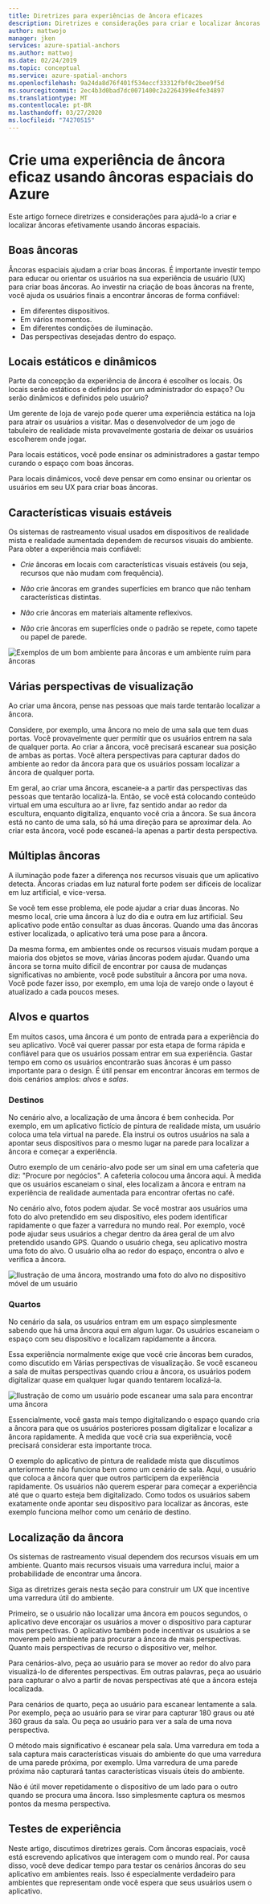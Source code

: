 ```yaml
---
title: Diretrizes para experiências de âncora eficazes
description: Diretrizes e considerações para criar e localizar âncoras efetivamente usando âncoras espaciais do Azure.
author: mattwojo
manager: jken
services: azure-spatial-anchors
ms.author: mattwoj
ms.date: 02/24/2019
ms.topic: conceptual
ms.service: azure-spatial-anchors
ms.openlocfilehash: 9a24da8d76f401f534eccf33312fbf0c2bee9f5d
ms.sourcegitcommit: 2ec4b3d0bad7dc0071400c2a2264399e4fe34897
ms.translationtype: MT
ms.contentlocale: pt-BR
ms.lasthandoff: 03/27/2020
ms.locfileid: "74270515"
---
```

# <a name="create-an-effective-anchor-experience-by-using-azure-spatial-anchors"></a>Crie uma experiência de âncora eficaz usando âncoras espaciais do Azure

Este artigo fornece diretrizes e considerações para ajudá-lo a criar e localizar âncoras efetivamente usando âncoras espaciais.

## <a name="good-anchors"></a>Boas âncoras

Âncoras espaciais ajudam a criar boas âncoras. É importante investir tempo para educar ou orientar os usuários na sua experiência de usuário (UX) para criar boas âncoras. Ao investir na criação de boas âncoras na frente, você ajuda os usuários finais a encontrar âncoras de forma confiável:

- Em diferentes dispositivos.
- Em vários momentos.
- Em diferentes condições de iluminação.
- Das perspectivas desejadas dentro do espaço.

## <a name="static-and-dynamic-locations"></a>Locais estáticos e dinâmicos

Parte da concepção da experiência de âncora é escolher os locais. Os locais serão estáticos e definidos por um administrador do espaço? Ou serão dinâmicos e definidos pelo usuário?

Um gerente de loja de varejo pode querer uma experiência estática na loja para atrair os usuários a visitar. Mas o desenvolvedor de um jogo de tabuleiro de realidade mista provavelmente gostaria de deixar os usuários escolherem onde jogar.

Para locais estáticos, você pode ensinar os administradores a gastar tempo curando o espaço com boas âncoras.

Para locais dinâmicos, você deve pensar em como ensinar ou orientar os usuários em seu UX para criar boas âncoras.

## <a name="stable-visual-features"></a>Características visuais estáveis

Os sistemas de rastreamento visual usados em dispositivos de realidade mista e realidade aumentada dependem de recursos visuais do ambiente. Para obter a experiência mais confiável:

- *Crie* âncoras em locais com características visuais estáveis (ou seja, recursos que não mudam com frequência).

- *Não* crie âncoras em grandes superfícies em branco que não tenham características distintas.

- *Não* crie âncoras em materiais altamente reflexivos.

- *Não* crie âncoras em superfícies onde o padrão se repete, como tapete ou papel de parede.

![Exemplos de um bom ambiente para âncoras e um ambiente ruim para âncoras](./media/stable-visual.png)

## <a name="various-viewing-perspectives"></a>Várias perspectivas de visualização

Ao criar uma âncora, pense nas pessoas que mais tarde tentarão localizar a âncora.

Considere, por exemplo, uma âncora no meio de uma sala que tem duas portas. Você provavelmente quer permitir que os usuários entrem na sala de qualquer porta. Ao criar a âncora, você precisará escanear sua posição de ambas as portas. Você altera perspectivas para capturar dados do ambiente ao redor da âncora para que os usuários possam localizar a âncora de qualquer porta.

Em geral, ao criar uma âncora, escaneie-a a partir das perspectivas das pessoas que tentarão localizá-la. Então, se você está colocando conteúdo virtual em uma escultura ao ar livre, faz sentido andar ao redor da escultura, enquanto digitaliza, enquanto você cria a âncora. Se sua âncora está no canto de uma sala, só há uma direção para se aproximar dela. Ao criar esta âncora, você pode escaneá-la apenas a partir desta perspectiva.

## <a name="multiple-anchors"></a>Múltiplas âncoras

A iluminação pode fazer a diferença nos recursos visuais que um aplicativo detecta. Âncoras criadas em luz natural forte podem ser difíceis de localizar em luz artificial, e vice-versa.

Se você tem esse problema, ele pode ajudar a criar duas âncoras. No mesmo local, crie uma âncora à luz do dia e outra em luz artificial. Seu aplicativo pode então consultar as duas âncoras. Quando uma das âncoras estiver localizada, o aplicativo terá uma pose para a âncora.

Da mesma forma, em ambientes onde os recursos visuais mudam porque a maioria dos objetos se move, várias âncoras podem ajudar. Quando uma âncora se torna muito difícil de encontrar por causa de mudanças significativas no ambiente, você pode substituir a âncora por uma nova. Você pode fazer isso, por exemplo, em uma loja de varejo onde o layout é atualizado a cada poucos meses.

## <a name="targets-and-rooms"></a>Alvos e quartos

Em muitos casos, uma âncora é um ponto de entrada para a experiência do seu aplicativo. Você vai querer passar por esta etapa de forma rápida e confiável para que os usuários possam entrar em sua experiência. Gastar tempo em como os usuários encontrarão suas âncoras é um passo importante para o design. É útil pensar em encontrar âncoras em termos de dois cenários amplos: *alvos* e *salas.*

### <a name="targets"></a>Destinos

No cenário alvo, a localização de uma âncora é bem conhecida. Por exemplo, em um aplicativo fictício de pintura de realidade mista, um usuário coloca uma tela virtual na parede. Ela instrui os outros usuários na sala a apontar seus dispositivos para o mesmo lugar na parede para localizar a âncora e começar a experiência.

Outro exemplo de um cenário-alvo pode ser um sinal em uma cafeteria que diz: "Procure por negócios". A cafeteria colocou uma âncora aqui. À medida que os usuários escaneiam o sinal, eles localizam a âncora e entram na experiência de realidade aumentada para encontrar ofertas no café.

No cenário alvo, fotos podem ajudar. Se você mostrar aos usuários uma foto do alvo pretendido em seu dispositivo, eles podem identificar rapidamente o que fazer a varredura no mundo real. Por exemplo, você pode ajudar seus usuários a chegar dentro da área geral de um alvo pretendido usando GPS. Quando o usuário chega, seu aplicativo mostra uma foto do alvo. O usuário olha ao redor do espaço, encontra o alvo e verifica a âncora.

![Ilustração de uma âncora, mostrando uma foto do alvo no dispositivo móvel de um usuário](./media/start-here-edit.png)

### <a name="rooms"></a>Quartos

No cenário da sala, os usuários entram em um espaço simplesmente sabendo que há uma âncora aqui em algum lugar. Os usuários escaneiam o espaço com seu dispositivo e localizam rapidamente a âncora.

Essa experiência normalmente exige que você crie âncoras bem curados, como discutido em Várias perspectivas de visualização. Se você escaneou a sala de muitas perspectivas quando criou a âncora, os usuários podem digitalizar quase em qualquer lugar quando tentarem localizá-la.

![Ilustração de como um usuário pode escanear uma sala para encontrar uma âncora](./media/scan-room.png)

Essencialmente, você gasta mais tempo digitalizando o espaço quando cria a âncora para que os usuários posteriores possam digitalizar e localizar a âncora rapidamente. À medida que você cria sua experiência, você precisará considerar esta importante troca.

O exemplo do aplicativo de pintura de realidade mista que discutimos anteriormente não funciona bem como um cenário de sala. Aqui, o usuário que coloca a âncora quer que outros participem da experiência rapidamente. Os usuários não querem esperar para começar a experiência até que o quarto esteja bem digitalizado. Como todos os usuários sabem exatamente onde apontar seu dispositivo para localizar as âncoras, este exemplo funciona melhor como um cenário de destino.

## <a name="anchor-location"></a>Localização da âncora

Os sistemas de rastreamento visual dependem dos recursos visuais em um ambiente. Quanto mais recursos visuais uma varredura inclui, maior a probabilidade de encontrar uma âncora.

Siga as diretrizes gerais nesta seção para construir um UX que incentive uma varredura útil do ambiente.

Primeiro, se o usuário não localizar uma âncora em poucos segundos, o aplicativo deve encorajar os usuários a mover o dispositivo para capturar mais perspectivas. O aplicativo também pode incentivar os usuários a se moverem pelo ambiente para procurar a âncora de mais perspectivas. Quanto mais perspectivas de recurso o dispositivo ver, melhor.

Para cenários-alvo, peça ao usuário para se mover ao redor do alvo para visualizá-lo de diferentes perspectivas. Em outras palavras, peça ao usuário para capturar o alvo a partir de novas perspectivas até que a âncora esteja localizada.

Para cenários de quarto, peça ao usuário para escanear lentamente a sala. Por exemplo, peça ao usuário para se virar para capturar 180 graus ou até 360 graus da sala. Ou peça ao usuário para ver a sala de uma nova perspectiva.

O método mais significativo é escanear pela sala. Uma varredura em toda a sala captura mais características visuais do ambiente do que uma varredura de uma parede próxima, por exemplo. Uma varredura de uma parede próxima não capturará tantas características visuais úteis do ambiente.

Não é útil mover repetidamente o dispositivo de um lado para o outro quando se procura uma âncora. Isso simplesmente captura os mesmos pontos da mesma perspectiva.

## <a name="experience-tests"></a>Testes de experiência

Neste artigo, discutimos diretrizes gerais. Com âncoras espaciais, você está escrevendo aplicativos que interagem com o mundo real. Por causa disso, você deve dedicar tempo para testar os cenários âncoras do seu aplicativo em ambientes reais. Isso é especialmente verdadeiro para ambientes que representam onde você espera que seus usuários usem o aplicativo.
